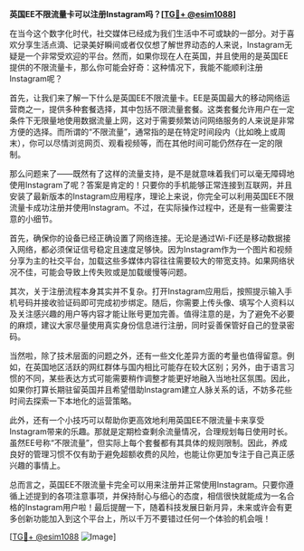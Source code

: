 **英国EE不限流量卡可以注册Instagram吗？[[TG💪+ @esim1088](https://t.me/s/esim1088)]**

在当今这个数字化时代，社交媒体已经成为我们生活中不可或缺的一部分。对于喜欢分享生活点滴、记录美好瞬间或者仅仅想了解世界动态的人来说，Instagram无疑是一个非常受欢迎的平台。然而，如果你现在人在英国，并且使用的是英国EE提供的不限流量卡，那么你可能会好奇：这种情况下，我能不能顺利注册Instagram呢？

首先，让我们来了解一下什么是英国EE不限流量卡。EE是英国最大的移动网络运营商之一，提供多种套餐选择，其中包括不限流量套餐。这类套餐允许用户在一定条件下无限量地使用数据流量上网，这对于需要频繁访问网络服务的人来说是非常方便的选择。而所谓的“不限流量”，通常指的是在特定时间段内（比如晚上或周末），你可以尽情浏览网页、观看视频等，而在其他时间可能仍然存在一定的限制。

那么问题来了——既然有了这样的流量支持，是不是就意味着我们可以毫无障碍地使用Instagram了呢？答案是肯定的！只要你的手机能够正常连接到互联网，并且安装了最新版本的Instagram应用程序，理论上来说，你完全可以利用英国EE不限流量卡成功注册并使用Instagram。不过，在实际操作过程中，还是有一些需要注意的小细节。

首先，确保你的设备已经正确设置了网络连接。无论是通过Wi-Fi还是移动数据接入网络，都必须保证信号稳定且速度足够快。因为Instagram作为一个图片和视频分享为主的社交平台，加载这些多媒体内容往往需要较大的带宽支持。如果网络状况不佳，可能会导致上传失败或是加载缓慢等问题。

其次，关于注册流程本身其实并不复杂。打开Instagram应用后，按照提示输入手机号码并接收验证码即可完成初步绑定。随后，你需要上传头像、填写个人资料以及关注感兴趣的用户等内容才能让账号更加完善。值得注意的是，为了避免不必要的麻烦，建议大家尽量使用真实身份信息进行注册，同时妥善保管好自己的登录密码。

当然啦，除了技术层面的问题之外，还有一些文化差异方面的考量也值得留意。例如，在英国地区活跃的网红群体与国内相比可能存在较大区别；另外，由于语言习惯的不同，某些表达方式可能需要稍作调整才能更好地融入当地社区氛围。因此，如果你打算长期驻留英国并且希望借助Instagram建立人脉关系的话，不妨多花些时间去探索一下本地化的运营策略。

此外，还有一个小技巧可以帮助你更高效地利用英国EE不限流量卡来享受Instagram带来的乐趣。那就是定期检查剩余流量情况，合理规划每日使用时长。虽然EE号称“不限流量”，但实际上每个套餐都有其具体的规则限制。因此，养成良好的管理习惯不仅有助于避免超额收费的风险，也能让你更加专注于自己真正感兴趣的事情上。

总而言之，英国EE不限流量卡完全可以用来注册并正常使用Instagram。只要你遵循上述提到的各项注意事项，并保持耐心与细心的态度，相信很快就能成为一名合格的Instagram用户啦！最后提醒一下，随着科技发展日新月异，未来或许会有更多创新功能加入到这个平台上，所以千万不要错过任何一个体验的机会哦！

[[TG💪+ @esim1088](https://t.me/s/esim1088) ![Image](https://i.postimg.cc/4NQfJmqS/Snipaste-2025-05-13-00-14-12.png)]